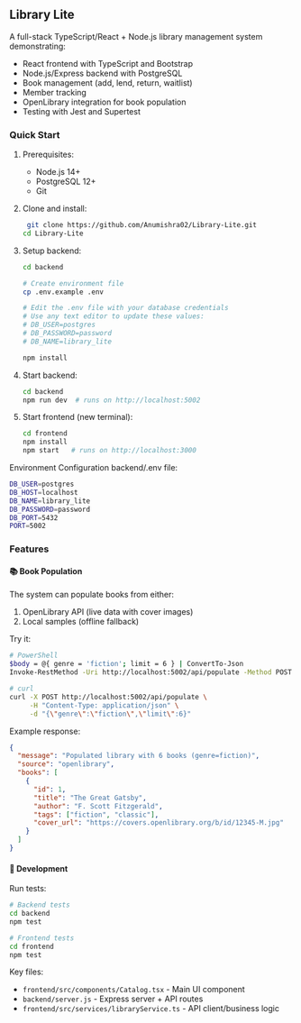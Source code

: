 ## Library Lite

A full-stack TypeScript/React + Node.js library management system demonstrating:

- React frontend with TypeScript and Bootstrap
- Node.js/Express backend with PostgreSQL
- Book management (add, lend, return, waitlist)
- Member tracking
- OpenLibrary integration for book population
- Testing with Jest and Supertest

### Quick Start

1. Prerequisites:

   - Node.js 14+
   - PostgreSQL 12+
   - Git

2. Clone and install:

   ```bash
    git clone https://github.com/Anumishra02/Library-Lite.git
   cd Library-Lite
   ```

3. Setup backend:

   ```bash
   cd backend

   # Create environment file
   cp .env.example .env

   # Edit the .env file with your database credentials
   # Use any text editor to update these values:
   # DB_USER=postgres
   # DB_PASSWORD=password
   # DB_NAME=library_lite

   npm install
   ```

4. Start backend:

   ```bash
   cd backend
   npm run dev  # runs on http://localhost:5002
   ```

5. Start frontend (new terminal):
   ```bash
   cd frontend
   npm install
   npm start   # runs on http://localhost:3000
   ```

Environment Configuration
backend/.env file:
```bash
DB_USER=postgres
DB_HOST=localhost
DB_NAME=library_lite
DB_PASSWORD=password
DB_PORT=5432
PORT=5002
```

### Features

#### 📚 Book Population

The system can populate books from either:

1. OpenLibrary API (live data with cover images)
2. Local samples (offline fallback)

Try it:

```bash
# PowerShell
$body = @{ genre = 'fiction'; limit = 6 } | ConvertTo-Json
Invoke-RestMethod -Uri http://localhost:5002/api/populate -Method POST -Body $body -ContentType 'application/json'

# curl
curl -X POST http://localhost:5002/api/populate \
     -H "Content-Type: application/json" \
     -d "{\"genre\":\"fiction\",\"limit\":6}"
```

Example response:

```json
{
  "message": "Populated library with 6 books (genre=fiction)",
  "source": "openlibrary",
  "books": [
    {
      "id": 1,
      "title": "The Great Gatsby",
      "author": "F. Scott Fitzgerald",
      "tags": ["fiction", "classic"],
      "cover_url": "https://covers.openlibrary.org/b/id/12345-M.jpg"
    }
  ]
}
```

#### 🧪 Development

Run tests:

```bash
# Backend tests
cd backend
npm test

# Frontend tests  
cd frontend
npm test
```

Key files:

- `frontend/src/components/Catalog.tsx` - Main UI component
- `backend/server.js` - Express server + API routes
- `frontend/src/services/libraryService.ts` - API client/business logic
